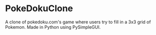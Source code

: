 # PokeDokuClone
A clone of pokedoku.com's game where users try to fill in a 3x3 grid of Pokemon. Made in Python using PySimpleGUI.
